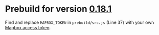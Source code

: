 # Prebuild for version [0.18.1](https://github.com/sgelb/mapline/releases/tag/v0.18.1)

Find and replace `MAPBOX_TOKEN` in `prebuild/src.js` (Line 37)
with your own [Mapbox access token](https://www.mapbox.com/help/create-api-access-token/).
